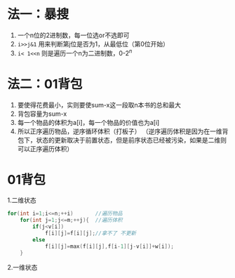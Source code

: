 # 法一：暴搜

1. 一个n位的2进制数，每一位选or不选即可
2. `i>>j&1` 用来判断第j位是否为1，从最低位（第0位开始）
3. `i< 1<<n` 则是遍历一个n为二进制数，0-$2^n$

# 法二：01背包

1. 要使得花费最小，实则要使sum-x这一段取n本书的总和最大
2. 背包容量为sum-x
3. 每一个物品的体积为a[i]，每一个物品的价值也为a[i]
4. 所以正序遍历物品，逆序循环体积（打板子） （逆序遍历体积是因为在一维背包下，状态的更新取决于前置状态，但是前序状态已经被污染，如果是二维则可以正序遍历体积）


# 01背包

1.二维状态

```cpp
for(int i=1;i<=n;++i)       //遍历物品
    for(int j=1;j<=m;++j){  //遍历体积
        if(j<v[i])
            f[i][j]=f[i][j];//拿不了 不更新
        else
            f[i][j]=max(f[i][j],f[i-1][j-v[i]]+w[i]);
    }
```

2.一维状态

```cpp

```
